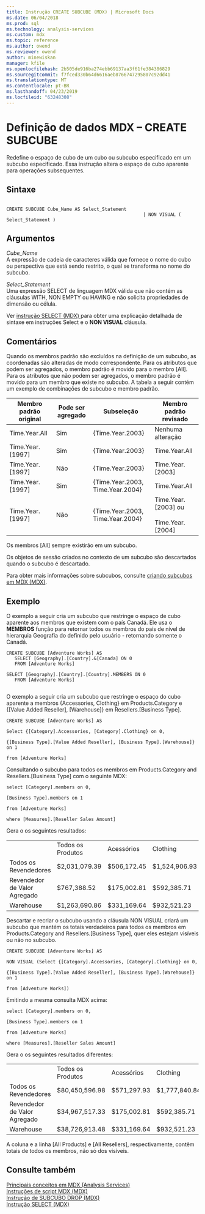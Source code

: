 ```yaml
---
title: Instrução CREATE SUBCUBE (MDX) | Microsoft Docs
ms.date: 06/04/2018
ms.prod: sql
ms.technology: analysis-services
ms.custom: mdx
ms.topic: reference
ms.author: owend
ms.reviewer: owend
author: minewiskan
manager: kfile
ms.openlocfilehash: 2b505de916ba274ebb69137aa3f61fe384386829
ms.sourcegitcommit: f7fced330b64d6616aeb8766747295807c92dd41
ms.translationtype: MT
ms.contentlocale: pt-BR
ms.lasthandoff: 04/23/2019
ms.locfileid: "63248308"
---
```

# <a name="mdx-data-definition---create-subcube"></a>Definição de dados MDX – CREATE SUBCUBE


  Redefine o espaço de cubo de um cubo ou subcubo especificado em um subcubo especificado. Essa instrução altera o espaço de cubo aparente para operações subsequentes.  
  
## <a name="syntax"></a>Sintaxe  
  
```  
  
CREATE SUBCUBE Cube_Name AS Select_Statement  
                                                  | NON VISUAL ( Select_Statement )  
```  
  
## <a name="arguments"></a>Argumentos  
 *Cube_Name*  
 A expressão de cadeia de caracteres válida que fornece o nome do cubo ou perspectiva que está sendo restrito, o qual se transforma no nome do subcubo.  
  
 *Select_Statement*  
 Uma expressão SELECT de linguagem MDX válida que não contém as cláusulas WITH, NON EMPTY ou HAVING e não solicita propriedades de dimensão ou célula.  
  
 Ver [instrução SELECT &#40;MDX&#41; ](../mdx/mdx-data-manipulation-select.md) para obter uma explicação detalhada de sintaxe em instruções Select e o **NON VISUAL** cláusula.  
  
## <a name="remarks"></a>Comentários  
 Quando os membros padrão são excluídos na definição de um subcubo, as coordenadas são alteradas de modo correspondente. Para os atributos que podem ser agregados, o membro padrão é movido para o membro [All]. Para os atributos que não podem ser agregados, o membro padrão é movido para um membro que existe no subcubo. A tabela a seguir contém um exemplo de combinações de subcubo e membro padrão.  
  
|Membro padrão original|Pode ser agregado|Subseleção|Membro padrão revisado|  
|-----------------------------|-----------------------|---------------|----------------------------|  
|Time.Year.All|Sim|{Time.Year.2003}|Nenhuma alteração|  
|Time.Year.[1997]|Sim|{Time.Year.2003}|Time.Year.All|  
|Time.Year.[1997]|Não|{Time.Year.2003}|Time.Year.[2003]|  
|Time.Year.[1997]|Sim|{Time.Year.2003, Time.Year.2004}|Time.Year.All|  
|Time.Year.[1997]|Não|{Time.Year.2003, Time.Year.2004}|Time.Year.[2003] ou<br /><br /> Time.Year.[2004]|  
  
 Os membros [All] sempre existirão em um subcubo.  
  
 Os objetos de sessão criados no contexto de um subcubo são descartados quando o subcubo é descartado.  
  
 Para obter mais informações sobre subcubos, consulte [criando subcubos em MDX &#40;MDX&#41;](../analysis-services/multidimensional-models/mdx/building-subcubes-in-mdx-mdx.md).  
  
## <a name="example"></a>Exemplo  
 O exemplo a seguir cria um subcubo que restringe o espaço de cubo aparente aos membros que existem com o país Canadá. Ele usa o **MEMBROS** função para retornar todos os membros do país de nível de hierarquia Geografia do definido pelo usuário - retornando somente o Canadá.  
  
```  
CREATE SUBCUBE [Adventure Works] AS  
   SELECT [Geography].[Country].&[Canada] ON 0  
   FROM [Adventure Works]  
  
SELECT [Geography].[Country].[Country].MEMBERS ON 0  
   FROM [Adventure Works]  
  
```  
  
 O exemplo a seguir cria um subcubo que restringe o espaço do cubo aparente a membros {Accessories, Clothing} em Products.Category e {[Value Added Reseller], [Warehouse]} em Resellers.[Business Type].  
  
 `CREATE SUBCUBE [Adventure Works] AS`  
  
 `Select {[Category].Accessories, [Category].Clothing} on 0,`  
  
 `{[Business Type].[Value Added Reseller], [Business Type].[Warehouse]} on 1`  
  
 `from [Adventure Works]`  
  
 Consultando o subcubo para todos os membros em Products.Category and Resellers.[Business Type] com o seguinte MDX:  
  
 `select [Category].members on 0,`  
  
 `[Business Type].members on 1`  
  
 `from [Adventure Works]`  
  
 `where [Measures].[Reseller Sales Amount]`  
  
 Gera o os seguintes resultados:  
  
|||||  
|-|-|-|-|  
||Todos os Produtos|Acessórios|Clothing|  
|Todos os Revendedores|$2,031,079.39|$506,172.45|$1,524,906.93|  
|Revendedor de Valor Agregado|$767,388.52|$175,002.81|$592,385.71|  
|Warehouse|$1,263,690.86|$331,169.64|$932,521.23|  
  
 Descartar e recriar o subcubo usando a cláusula NON VISUAL criará um subcubo que mantém os totais verdadeiros para todos os membros em Products.Category and Resellers.[Business Type], quer eles estejam visíveis ou não no subcubo.  
  
 `CREATE SUBCUBE [Adventure Works] AS`  
  
 `NON VISUAL (Select {[Category].Accessories, [Category].Clothing} on 0,`  
  
 `{[Business Type].[Value Added Reseller], [Business Type].[Warehouse]} on 1`  
  
 `from [Adventure Works])`  
  
 Emitindo a mesma consulta MDX acima:  
  
 `select [Category].members on 0,`  
  
 `[Business Type].members on 1`  
  
 `from [Adventure Works]`  
  
 `where [Measures].[Reseller Sales Amount]`  
  
 Gera o os seguintes resultados diferentes:  
  
|||||  
|-|-|-|-|  
||Todos os Produtos|Acessórios|Clothing|  
|Todos os Revendedores|$80,450,596.98|$571,297.93|$1,777,840.84|  
|Revendedor de Valor Agregado|$34,967,517.33|$175,002.81|$592,385.71|  
|Warehouse|$38,726,913.48|$331,169.64|$932,521.23|  
  
 A coluna e a linha [All Products] e [All Resellers], respectivamente, contêm totais de todos os membros, não só dos visíveis.  
  
## <a name="see-also"></a>Consulte também  
 [Principais conceitos em MDX &#40;Analysis Services&#41;](../analysis-services/multidimensional-models/mdx/key-concepts-in-mdx-analysis-services.md)   
 [Instruções de script MDX &#40;MDX&#41;](../mdx/mdx-scripting-statements-mdx.md)   
 [Instrução de SUBCUBO DROP &#40;MDX&#41;](../mdx/mdx-data-definition-drop-subcube.md)   
 [Instrução SELECT &#40;MDX&#41;](../mdx/mdx-data-manipulation-select.md)  
  
  
